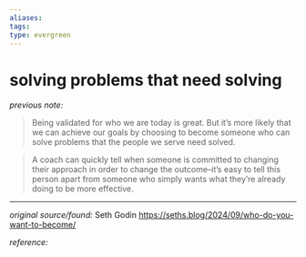```yaml
---
aliases: 
tags: 
type: evergreen
---
```


# solving problems that need solving

_previous note:_ 

> Being validated for who we are today is great. But it’s more likely that we can achieve our goals by choosing to become someone who can solve problems that the people we serve need solved.

> A coach can quickly tell when someone is committed to changing their approach in order to change the outcome–it’s easy to tell this person apart from someone who simply wants what they’re already doing to be more effective.

---

_original source/found:_ Seth Godin <https://seths.blog/2024/09/who-do-you-want-to-become/>

_reference:_ 



